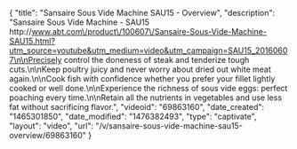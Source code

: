 {
    "title": "Sansaire Sous Vide Machine SAU15 - Overview",
    "description": "Sansaire Sous Vide Machine  - SAU15 http:\/\/www.abt.com\/product\/100607\/Sansaire-Sous-Vide-Machine-SAU15.html?utm_source=youtube&utm_medium=video&utm_campaign=SAU15_20160607\n\nPrecisely control the doneness of steak and tenderize tough cuts.\n\nKeep poultry juicy and never worry about dried out white meat again.\n\nCook fish with confidence whether you prefer your fillet lightly cooked or well done.\n\nExperience the richness of sous vide eggs: perfect poaching every time.\n\nRetain all the nutrients in vegetables and use less fat without sacrificing flavor.",
    "videoid": "69863160",
    "date_created": "1465301850",
    "date_modified": "1476382493",
    "type": "captivate",
    "layout": "video",
    "url": "\/v\/sansaire-sous-vide-machine-sau15-overview\/69863160"
}